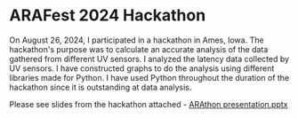 # ARAFest 2024 Hackathon
On August 26, 2024, I participated in a hackathon in Ames, Iowa. The hackathon's purpose was to calculate an accurate analysis of the data gathered from different UV sensors. I analyzed the latency data collected by UV sensors. I have constructed graphs to do the analysis using different libraries made for Python. I have used Python throughout the duration of the hackathon since it is outstanding at data analysis.

Please see slides from the hackathon attached - [ARAthon presentation.pptx](https://github.com/user-attachments/files/16787352/ARAthon.presentation.pptx)

